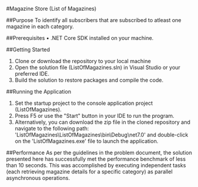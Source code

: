 #Magazine Store (List of Magazines)

##Purpose
To identify all subscribers that are subscribed to atleast one magazine in each category.

##Prerequisites
•	.NET Core SDK installed on your machine.

##Getting Started
1.	Clone or download the repository to your local machine
2.	Open the solution file (ListOfMagazines.sln) in Visual Studio or your preferred IDE. 
3.	Build the solution to restore packages and compile the code.

##Running the Application
1.	Set the startup project to the console application project (ListOfMagazines).
2.	Press F5 or use the "Start" button in your IDE to run the program.
3.	Alternatively, you can download the zip file in the cloned repository and navigate to the following path: 'ListOfMagazines\ListOfMagazines\bin\Debug\net7.0' and double-click on the 'ListOfMagazines.exe' file to launch the application.

##Performance
As per the guidelines in the problem document, the solution presented here has successfully met the performance benchmark of less than 10 seconds. This was accomplished by executing independent tasks (each retrieving magazine details for a specific category) as parallel asynchronous operations.
